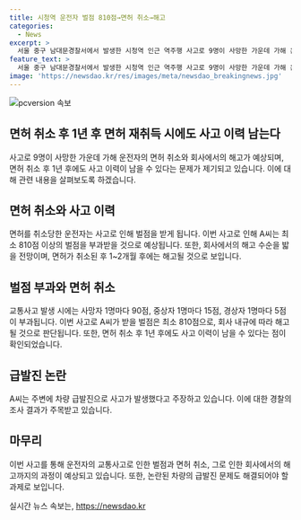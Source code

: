 ```yaml
---
title: 시청역 운전자 벌점 810점→면허 취소→해고
categories:
  - News
excerpt: >
  서울 중구 남대문경찰서에서 발생한 시청역 인근 역주행 사고로 9명이 사망한 가운데 가해 운전자 A씨(68)는 면허 취소 기준 벌점의 6배 이상을 받아 회사에서 해고될 전망이다. 이번 사고로 A씨는 최소 810점의 벌점을 받게 되며, 회사 내규에 따라 퇴사 가능성이 높아졌다. A씨는 현재 회사에서 1년4개월 동안 무사고를 유지해왔지만, 경찰 수사 결과에 따라 면허취소와 함께 해고되는 것으로 전망된다. A씨는 버스 운전 경력이 있으며, 면허 취소 후 1년 후에도 사고 이력이 남을 것으로 예상된다. A씨는 자동차 급발진을 주장하고 있으나 경찰은 A씨를 업무상과실치사상 혐의로 입건하였다.
feature_text: >
  서울 중구 남대문경찰서에서 발생한 시청역 인근 역주행 사고로 9명이 사망한 가운데 가해 운전자 A씨(68)는 면허 취소 기준 벌점의 6배 이상을 받아 회사에서 해고될 전망이다. 이번 사고로 A씨는 최소 810점의 벌점을 받게 되며, 회사 내규에 따라 퇴사 가능성이 높아졌다. A씨는 현재 회사에서 1년4개월 동안 무사고를 유지해왔지만, 경찰 수사 결과에 따라 면허취소와 함께 해고되는 것으로 전망된다. A씨는 버스 운전 경력이 있으며, 면허 취소 후 1년 후에도 사고 이력이 남을 것으로 예상된다. A씨는 자동차 급발진을 주장하고 있으나 경찰은 A씨를 업무상과실치사상 혐의로 입건하였다.
image: 'https://newsdao.kr/res/images/meta/newsdao_breakingnews.jpg'
---
```


<p><img src="https://newsdao.kr/res/images/meta/newsdao_breakingnews.jpg" alt="pcversion 속보" /></p>

<h2>면허 취소 후 1년 후 면허 재취득 시에도 사고 이력 남는다</h2>

<p>사고로 9명이 사망한 가운데 가해 운전자의 면허 취소와 회사에서의 해고가 예상되며, 면허 취소 후 1년 후에도 사고 이력이 남을 수 있다는 문제가 제기되고 있습니다. 이에 대해 관련 내용을 살펴보도록 하겠습니다. </p>

<h2>면허 취소와 사고 이력</h2>
<p>면허를 취소당한 운전자는 사고로 인해 벌점을 받게 됩니다. 이번 사고로 인해 A씨는 최소 810점 이상의 벌점을 부과받을 것으로 예상됩니다. 또한, 회사에서의 해고 수순을 밟을 전망이며, 면허가 취소된 후 1~2개월 후에는 해고될 것으로 보입니다.</p>

<h2>벌점 부과와 면허 취소</h2>
<p>교통사고 발생 시에는 사망자 1명마다 90점, 중상자 1명마다 15점, 경상자 1명마다 5점이 부과됩니다. 이번 사고로 A씨가 받을 벌점은 최소 810점으로, 회사 내규에 따라 해고될 것으로 판단됩니다. 또한, 면허 취소 후 1년 후에도 사고 이력이 남을 수 있다는 점이 확인되었습니다.</p>

<h2>급발진 논란</h2>
<p>A씨는 주변에 차량 급발진으로 사고가 발생했다고 주장하고 있습니다. 이에 대한 경찰의 조사 결과가 주목받고 있습니다.</p>

<h2>마무리</h2>
<p>이번 사고를 통해 운전자의 교통사고로 인한 벌점과 면허 취소, 그로 인한 회사에서의 해고까지의 과정이 예상되고 있습니다. 또한, 논란된 차량의 급발진 문제도 해결되어야 할 과제로 보입니다.</p>

<p data-ke-size="size16"></p>

<p data-ke-size="size16"></p>

<p data-ke-size="size16"></p>
실시간 뉴스 속보는, <a href="https://newsdao.kr" rel="dofollow">https://newsdao.kr</a>



